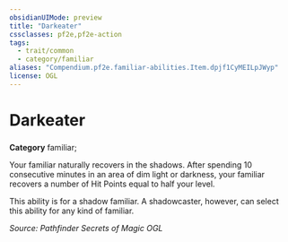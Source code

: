 ```yaml
---
obsidianUIMode: preview
title: "Darkeater"
cssclasses: pf2e,pf2e-action
tags:
  - trait/common
  - category/familiar
aliases: "Compendium.pf2e.familiar-abilities.Item.dpjf1CyMEILpJWyp"
license: OGL
---
```

# Darkeater

### 

**Category** familiar; 




Your familiar naturally recovers in the shadows. After spending 10 consecutive minutes in an area of dim light or darkness, your familiar recovers a number of Hit Points equal to half your level.

This ability is for a shadow familiar. A shadowcaster, however, can select this ability for any kind of familiar.

*Source: Pathfinder Secrets of Magic*
*OGL*